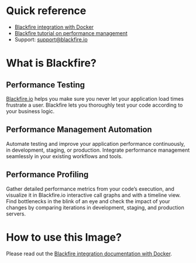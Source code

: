 # Quick reference

* [Blackfire integration with Docker](https://docs.blackfire.io/up-and-running/docker)
* [Blackfire tutorial on performance management](https://docs.blackfire.io/php/training-resources/book/index)
* Support: support@blackfire.io

# What is Blackfire?

## Performance Testing

[Blackfire.io](https://blackfire.io/) helps you make sure you never let your
application load times frustrate a user.
Blackfire lets you thoroughly test your code according to your business logic.

##  Performance Management Automation

Automate testing and improve your application performance continuously, in
development, staging, or production.
Integrate performance management seamlessly in your existing workflows and tools.

## Performance Profiling

Gather detailed performance metrics from your code’s execution, and visualize
it in Blackfire.io interactive call graphs and with a timeline view.
Find bottlenecks in the blink of an eye and check the impact of your changes
by comparing iterations in development, staging, and production servers.

# How to use this Image?

Please read out the [Blackfire integration documentation with Docker](https://docs.blackfire.io/up-and-running/docker).

